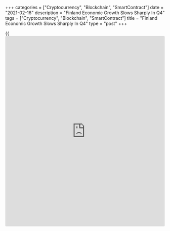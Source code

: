 +++
categories = ["Cryptocurrency", "Blockchain", "SmartContract"]
date = "2021-02-16"
description = "Finland Economic Growth Slows Sharply In Q4"
tags = ["Cryptocurrency", "Blockchain", "SmartContract"]
title = "Finland Economic Growth Slows Sharply In Q4"
type = "post"
+++

{{<iframe id="large-banner" src="https://www.bounty.group/#slide=20.0" width="100%" height="600" scrolling="no" style="border: 0px solid rgb(216, 221, 230); border-radius: 3px;">}}

Finland's economic expansion slowed drastically in the fourth quarter of
2020, preliminary estimates from Statistics Finland showed Tuesday, amid
a resurgence in the [coronavirus][1] infections across Europe.

Gross domestic product grew 0.2 percent from the third quarter, when the
[economy][2] expanded 3.3 percent.

The economy grew for a second consecutive quarter after a massive 3.9
percent output decline in the second quarter and a 1.5 percent fall in
the first three months of the year.

On a year-on-year basis, GDP fell a working day adjusted 2.0 percent in
the final three months of the year following a 2.7 percent slump in the
third quarter. The annual decline was 6.2 percent in the second quarter
and 1.5 percent in the three months to March.

The number of employed decreased by around 1.5 percent from a year ago.

GDP decreased a seasonally adjusted 0.8 percent month-on-month in
December following a 0.9 percent increase in the previous month.

Compared to the same month a year ago, output fell a working day
adjusted 1.8 percent after a revised 0.8 percent drop in November. The
output has been falling since February.

Primary production that includes agriculture grew around 6 percent
annually in December. Secondary output, including industry and
construction, decreased about 1.0 percent and services output shrank
around 2.0 percent.  
  
The statistical office is set to publish detailed data for the fourth
quarter and full year 2020 on February 26.

For comments and feedback [contact](https://www.playgroundfx.com/contact/): editorial@rtt[news](https://www.letsplayfx.com/blog/forex-news-website/).com

[Economic News][2]

 **What parts of the world are seeing the best (and worst) economic
performances lately? Click[here][3] to check out our [Econ Scorecard][3]
and find out! See up-to-the-moment [ranking](https://www.playgroundfx.com/blog/crypto-exchange-ranking/)s for the best and worst
performers in [GDP][4], [unemployment rate][5], [inflation][6] and much
more.**

   1. www.rtt[news](https://www.letsplayfx.com/blog/forex-news-website/).com/list/coronavirus.aspx
   2. www.rtt[news](https://www.letsplayfx.com/blog/forex-news-website/).com/Content/EconomicNews.aspx
   3. www.rtt[news](https://www.letsplayfx.com/blog/forex-news-website/).com/economic-scorecard/world-rank/industrial-production/highest-performance.aspx
   4. www.rtt[news](https://www.letsplayfx.com/blog/forex-news-website/).com/economic-scorecard/world-rank/GDP/highest-performance.aspx
   5. www.rtt[news](https://www.letsplayfx.com/blog/forex-news-website/).com/economic-scorecard/world-rank/unemployment-rate/lowest-performance.aspx
   6. www.rtt[news](https://www.letsplayfx.com/blog/forex-news-website/).com/economic-scorecard/world-rank/CPI/highest-performance.aspx
